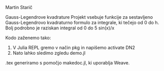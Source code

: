 Martin Starič

Gauss-Legendrove kvadrature
Projekt vsebuje funkcije za sestavljeno Gauss-Legendrovo kvadraturno formulo za integrale, ki tečejo od 0 do h. Bolj podrobno je raziskan integral od 0 do 5 sin(x)/x

Kodo zaženemo tako:
1. V Julia REPL gremo v način pkg in napišemo activate DN2
2. Nato lahko sledimo zgledu demo.jl

.tex generiramo s pomočjo makedoc.jl, ki uporablja Weave.